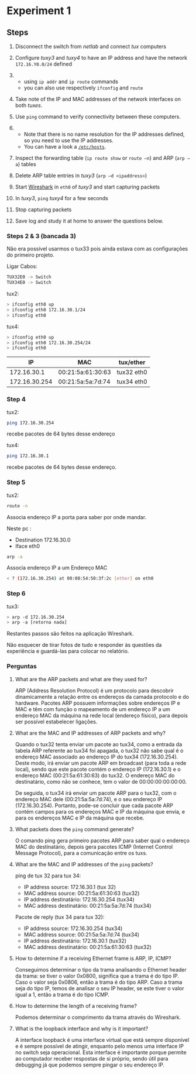 # Experiment 1

## Steps

1. Disconnect the switch from *netlab* and connect *tux* computers

2. Configure *tuxy3* and *tuxy4* to have an IP address and have the network `172.16.Y0.0/24` defined

3. - using `ip addr` and `ip route` commands
   - you can also use respectively `ifconfig` and `route`

4. Take note of the IP and MAC addresses of the network interfaces on both *tuxes*.

5. Use `ping` command to verify connectivity between these computers.

6. - Note that there is no name resolution for the IP addresses defined, so you need to use the IP addresses.
   - You can have a look a [`/etc/hosts`](https://linux.die.net/man/5/hosts).

7. Inspect the forwarding table (`ip route show` or `route –n`) and ARP (`arp –a`) tables

8. Delete ARP table entries in *tuxy3* (`arp –d <ipaddress>`)

9. Start [Wireshark](https://www.wireshark.org/) in `eth0` of *tuxy3* and start capturing packets

10. In *tuxy3*, `ping` *tuxy4* for a few seconds

11. Stop capturing packets

12. Save log and study it at home to answer the questions below.



### Steps 2 & 3 (bancada 3)

Não era possível usarmos o tux33 pois ainda estava com as configurações do primeiro projeto.

Ligar Cabos:

```bash
TUX32E0 -> Switch
TUX34E0 -> Switch
```

tux2:

```bash
> ifconfig eth0 up
> ifconfig eth0 172.16.30.1/24
> ifconfig eth0
```

tux4:

```bash
> ifconfig eth0 up
> ifconfig eth0 172.16.30.254/24
> ifconfig eth0 
```

| IP            | MAC               | tux/ether  |
| ------------- | ----------------- | ---------- |
| 172.16.30.1   | 00:21:5a:61:30:63 | tux32 eth0 |
| 172.16.30.254 | 00:21:5a:5a:7d:74 | tux34 eth0 |

### Step 4

tux2:

```bash
ping 172.16.30.254
```

recebe pacotes de 64 bytes desse endereço

tux4:

```bash
ping 172.16.30.1
```

recebe pacotes de 64 bytes desse endereço.

### Step 5

tux2:

```bash
route -n
```

Associa endereço IP a porta para saber por onde mandar.

Neste pc :

- Destination 172.16.30.0
- Iface eth0

```bash
arp -a
```

Associa endereço IP a um Endereço MAC

```bash
< ? (172.16.30.254) at 00:08:54:50:3f:2c [ether] on eth0
```

### Step 6

tux3:

```bash
> arp -d 172.16.30.254
> arp -a [retorna nada]
```

Restantes passos são feitos na aplicação Wireshark.

Não esquecer de tirar fotos de tudo e responder às questões da experiência e guardá-las para colocar no relatório.

### Perguntas

1. What are the ARP packets and what are they used for?

   ARP (Address Resolution Protocol) é um protocolo para descobrir dinamicamente a relação entre os endereços da camada protocolo e do hardware. Pacotes ARP possuem informações sobre endereços IP e MAC e têm com função o mapeamento de um endereço IP a um endereço MAC da máquina na rede local (endereço físico), para depois ser possível estabelecer ligações.

   

2. What are the MAC and IP addresses of ARP packets and why?

   Quando o tux32 tenta enviar um pacote ao tux34, como a entrada da tabela ARP referente ao tux34 foi apagada, o tux32 não sabe qual é o endereço MAC associado ao endereço IP do tux34 (172.16.30.254). Deste modo, irá enviar um pacote ARP em broadcast (para toda a rede local), sendo que este pacote contém o endereço IP (172.16.30.1) e o endereço MAC (00:21:5a:61:30:63) do tux32. O endereço MAC do destinatário, como não se conhece, tem o valor de 00:00:00:00:00:00.

   De seguida, o tux34 irá enviar um pacote ARP para o tux32, com o endereço MAC dele (00:21:5a:5a:7d:74), e o seu endereço IP (172.16.30.254). Portanto, pode-se concluir que cada pacote ARP contém campos para os endereços MAC e IP da máquina que envia, e para os endereços MAC e IP da máquina que recebe.

   

3. What packets does the `ping` command generate?

   O comando ping gera primeiro pacotes ARP para saber qual o endereço MAC do destinatário, depois gera pacotes ICMP (Internet Control Message Protocol), para a comunicação entre os tuxs.

    

4. What are the MAC and IP addresses of the `ping` packets?

   ping de tux 32 para tux 34:

   - IP address source: 172.16.30.1 (tux 32)
   - MAC address source: 00:21:5a:61:30:63 (tux32)
   - IP address destinatário: 172.16.30.254 (tux34)
   - MAC address destinatário: 00:21:5a:5a:7d:74  (tux34)

   Pacote de reply (tux 34 para tux 32):

   - IP address source: 172.16.30.254 (tux34)
   - MAC address source: 00:21:5a:5a:7d:74  (tux34)
   - IP address destinatário: 172.16.30.1 (tux32)
   - MAC address destinatário: 00:21:5a:61:30:63 (tux32)

5. How to determine if a receiving Ethernet frame is ARP, IP, ICMP?

   Conseguimos determinar o tipo da trama analisando o Ethernet header da trama:  se tiver o valor 0x0800, significa que a trama é do tipo IP. Caso o valor seja 0x0806, então a trama é do tipo ARP. Caso a trama seja do tipo IP, temos de analisar o seu IP header, se este tiver o valor igual a 1, então a trama é do tipo ICMP.

   

6. How to determine the length of a receiving frame?

   Podemos determinar o comprimento da trama através do Wireshark.

   

7. What is the loopback interface and why is it important?

   A interface loopback é uma interface virtual que está sempre disponível e é sempre possível de atingir, enquanto pelo menos uma interface IP no switch seja operacional. Esta interface é importante porque permite ao computador receber respostas de si próprio, sendo útil para debugging já que podemos sempre pingar o seu endereço IP.
